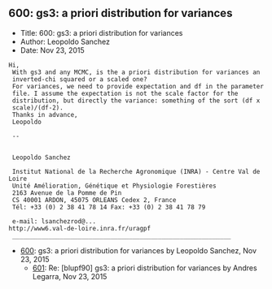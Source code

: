 ## 600: gs3: a priori distribution for variances

- Title: 600: gs3: a priori distribution for variances
- Author: Leopoldo Sanchez
- Date: Nov 23, 2015

```
Hi,
 With gs3 and any MCMC, is the a priori distribution for variances an 
 inverted-chi squared or a scaled one?
 For variances, we need to provide expectation and df in the parameter 
 file. I assume the expectation is not the scale factor for the 
 distribution, but directly the variance: something of the sort (df x 
 scale)/(df-2).
 Thanks in advance,
 Leopoldo

 -- 


 Leopoldo Sanchez

 Institut National de la Recherche Agronomique (INRA) - Centre Val de Loire
 Unité Amélioration, Génétique et Physiologie Forestières
 2163 Avenue de la Pomme de Pin
 CS 40001 ARDON, 45075 ORLEANS Cedex 2, France
 Tél: +33 (0) 2 38 41 78 14 Fax: +33 (0) 2 38 41 78 79

 e-mail: lsanchezrod@...
http://www6.val-de-loire.inra.fr/uragpf
 ____________________________________________________________
```

- [600](0600.md): gs3: a priori distribution for variances by Leopoldo Sanchez, Nov 23, 2015
    - [601](0601.md): Re: [blupf90] gs3: a priori distribution for variances by Andres Legarra, Nov 23, 2015
